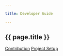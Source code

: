 ```yaml
---

title: Developer Guide

---
```


## {{ page.title }}

[Contribution](contribution.ad)
[Project Setup](project-setup.ad)


